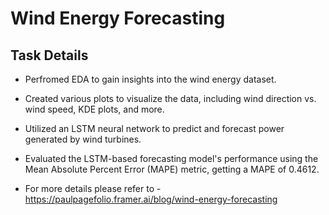 # Wind Energy Forecasting 

## Task Details

- Perfromed EDA to gain insights into the wind energy dataset.
  
- Created various plots to visualize the data, including wind direction vs. wind speed, KDE plots, and more.

- Utilized an LSTM neural network to predict and forecast power generated by wind turbines. 

- Evaluated the LSTM-based forecasting model's performance using the Mean Absolute Percent Error (MAPE) metric, getting a MAPE of 0.4612.

- For more details please refer to - https://paulpagefolio.framer.ai/blog/wind-energy-forecasting
